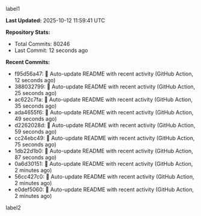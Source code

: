 
label1 
<!-- ACTIVITY_START -->
**Last Updated:** 2025-10-12 11:59:41 UTC

**Repository Stats:**
- Total Commits: 80246
- Last Commit: 12 seconds ago

**Recent Commits:**
- f95d56a47: 🤖 Auto-update README with recent activity (GitHub Action, 12 seconds ago)
- 388032799: 🤖 Auto-update README with recent activity (GitHub Action, 25 seconds ago)
- ac622c7fa: 🤖 Auto-update README with recent activity (GitHub Action, 35 seconds ago)
- ada4655f6: 🤖 Auto-update README with recent activity (GitHub Action, 49 seconds ago)
- d2262028d: 🤖 Auto-update README with recent activity (GitHub Action, 59 seconds ago)
- cc24ebc49: 🤖 Auto-update README with recent activity (GitHub Action, 75 seconds ago)
- 1db22d1b0: 🤖 Auto-update README with recent activity (GitHub Action, 87 seconds ago)
- 0a6d30151: 🤖 Auto-update README with recent activity (GitHub Action, 2 minutes ago)
- 56cc427c0: 🤖 Auto-update README with recent activity (GitHub Action, 2 minutes ago)
- e0def5060: 🤖 Auto-update README with recent activity (GitHub Action, 2 minutes ago)
<!-- ACTIVITY_END -->

label2

